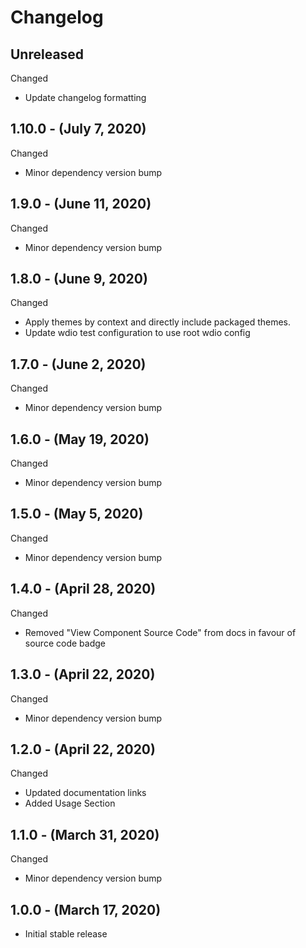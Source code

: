 # Changelog

## Unreleased

Changed

* Update changelog formatting

## 1.10.0 - (July 7, 2020)

Changed

* Minor dependency version bump

## 1.9.0 - (June 11, 2020)

Changed

* Minor dependency version bump

## 1.8.0 - (June 9, 2020)

Changed

* Apply themes by context and directly include packaged themes.
* Update wdio test configuration to use root wdio config

## 1.7.0 - (June 2, 2020)

Changed

* Minor dependency version bump

## 1.6.0 - (May 19, 2020)

Changed

* Minor dependency version bump

## 1.5.0 - (May 5, 2020)

Changed

* Minor dependency version bump

## 1.4.0 - (April 28, 2020)

Changed

* Removed "View Component Source Code" from docs in favour of source code badge

## 1.3.0 - (April 22, 2020)

Changed

* Minor dependency version bump

## 1.2.0 - (April 22, 2020)

Changed

* Updated documentation links
* Added Usage Section

## 1.1.0 - (March 31, 2020)

Changed

* Minor dependency version bump

## 1.0.0 - (March 17, 2020)

* Initial stable release
